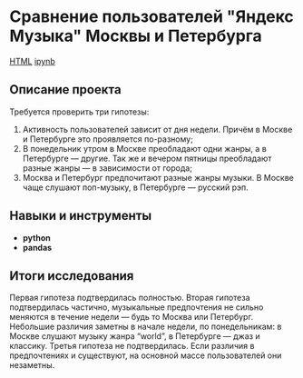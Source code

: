 # Сравнение пользователей "Яндекс Музыка" Москвы и Петербурга

[HTML](https://github.com/aq2003/Portfolio/blob/main/Taxi%20Service/P12_Portfolio.html)     [ipynb](https://github.com/aq2003/Portfolio/blob/main/Taxi%20Service/P12_Portfolio.ipynb)

## Описание проекта

Требуется проверить три гипотезы:
1. Активность пользователей зависит от дня недели. Причём в Москве и Петербурге это проявляется по-разному;
2. В понедельник утром в Москве преобладают одни жанры, а в Петербурге — другие. Так же и вечером пятницы преобладают разные жанры — в зависимости от города;
3. Москва и Петербург предпочитают разные жанры музыки. В Москве чаще слушают поп-музыку, в Петербурге — русский рэп.

## Навыки и инструменты

- **python**
- **pandas**

## 

## Итоги исследования

Первая гипотеза подтвердилась полностью. Вторая гипотеза подтвердилась частично, музыкальные предпочтения не сильно меняются в течение недели — будь то Москва или Петербург. Небольшие различия заметны в начале недели, по понедельникам: в Москве слушают музыку жанра “world”, в Петербурге — джаз и классику. Третья гипотеза не подтвердилась. Если различия в предпочтениях и существуют, на основной массе пользователей они незаметны.